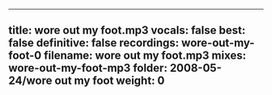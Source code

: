 
---
title: wore out my foot.mp3
vocals: false
best: false
definitive: false
recordings: wore-out-my-foot-0
filename: wore out my foot.mp3
mixes: wore-out-my-foot-mp3
folder: 2008-05-24/wore out my foot
weight: 0
---
